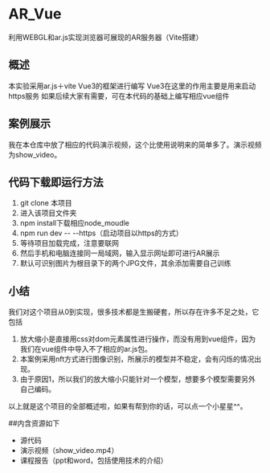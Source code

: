 # AR_Vue
利用WEBGL和ar.js实现浏览器可展现的AR服务器（Vite搭建）

## 概述
本实验采用ar.js＋vite Vue3的框架进行编写
Vue3在这里的作用主要是用来启动https服务
如果后续大家有需要，可在本代码的基础上编写相应vue组件

## 案例展示
我在本仓库中放了相应的代码演示视频，这个比使用说明来的简单多了。演示视频为show_video。

## 代码下载即运行方法
1. git clone 本项目
2. 进入该项目文件夹
3. npm install下载相应node_moudle
4. npm run dev -- --https（启动项目以https的方式）
5. 等待项目加载完成，注意要联网
6. 然后手机和电脑连接同一局域网，输入显示网址即可进行AR展示
7. 默认可识别图片为根目录下的两个JPG文件，其余添加需要自己训练

## 小结
我们对这个项目从0到实现，很多技术都是生搬硬套，所以存在许多不足之处，它包括

1. 放大缩小是直接用css对dom元素属性进行操作，而没有用到vue组件，因为我们在vue组件中导入不了相应的ar.js包。
2. 本案例采用nft方式进行图像识别，所展示的模型并不稳定，会有闪烁的情况出现。
3. 由于原因1，所以我们的放大缩小只能针对一个模型，想要多个模型需要另外自己编码。

以上就是这个项目的全部概述啦，如果有帮到你的话，可以点一个小星星^^。

##内含资源如下
- 源代码
- 演示视频（show_video.mp4）
- 课程报告（ppt和word，包括使用技术的介绍）



